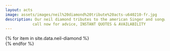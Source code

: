```yaml
---
layout: acts
image: assets/images/neil%20diamond%20tribute%20acts-u640210-fr.jpg
description: Our neil diamond tributes to the american Singer and songwriter are so like the  living legend himself. best known as a successful pop music singer who scored a number of hits during the 1960s, 70s and 80s., Diamond wrote the hits I'm A Believer(1966) and A Little Bit Me, A Little Bit You for the Monkees, and had his own first No. 1 hit with  Cracklin' Rosie in 1970.Neil Diamond is adored all over the world, his fan base is massive and he is still touring and producing new albums. Our neil diamond tributes offer all the hits from the seventies onwards. <hr>
            call now for advice, INSTANT QUOTES & AVAILABILITY
---
```


<div class="row mt-4 mb-4">
  {% for item in site.data.neil-diamond %}
    <div class="col-md-4 mb-5">
      <div class="card border-0 shadow h-100">
        <a href="/acts/{{ item.title | slugify }}">
          <img class="card-img-top" src="{{ item.image_src }}" alt="" />
        </a>
      </div>
    </div>
  {% endfor %}
</div>